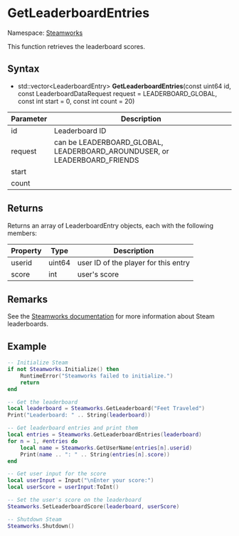 # GetLeaderboardEntries

Namespace: [Steamworks](Steamworks.md)

This function retrieves the leaderboard scores.

## Syntax

- std::vector<LeaderboardEntry\> **GetLeaderboardEntries**(const uint64 id, const LeaderboardDataRequest request = LEADERBOARD_GLOBAL, const int start = 0, const int count = 20)

| Parameter | Description |
|---|---|
| id | Leaderboard ID |
| request | can be LEADERBOARD_GLOBAL, LEADERBOARD_AROUNDUSER, or LEADERBOARD_FRIENDS | 
| start | |
| count | |

## Returns

Returns an array of LeaderboardEntry objects, each with the following members:

| Property | Type | Description |
|---|---|---|
| userid | uint64 | user ID of the player for this entry |
| score | int | user's score |

## Remarks

See the [Steamworks documentation](https://partner.steamgames.com/doc/features/leaderboards) for more information about Steam leaderboards.

## Example

```lua
-- Initialize Steam
if not Steamworks.Initialize() then
    RuntimeError("Steamworks failed to initialize.")
    return
end

-- Get the leaderboard
local leaderboard = Steamworks.GetLeaderboard("Feet Traveled")
Print("Leaderboard: " .. String(leaderboard))

-- Get leaderboard entries and print them
local entries = Steamworks.GetLeaderboardEntries(leaderboard)
for n = 1, #entries do
    local name = Steamworks.GetUserName(entries[n].userid)
    Print(name .. ": " .. String(entries[n].score))
end

-- Get user input for the score
local userInput = Input("\nEnter your score:")
local userScore = userInput:ToInt()

-- Set the user's score on the leaderboard
Steamworks.SetLeaderboardScore(leaderboard, userScore)

-- Shutdown Steam
Steamworks.Shutdown()
```
